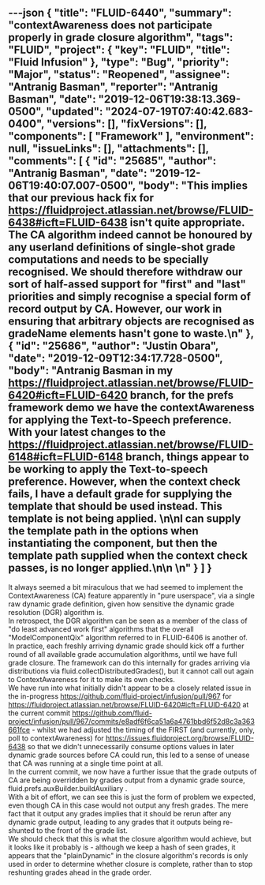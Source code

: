 ---json
{
  "title": "FLUID-6440",
  "summary": "contextAwareness does not participate properly in grade closure algorithm",
  "tags": "FLUID",
  "project": {
    "key": "FLUID",
    "title": "Fluid Infusion"
  },
  "type": "Bug",
  "priority": "Major",
  "status": "Reopened",
  "assignee": "Antranig Basman",
  "reporter": "Antranig Basman",
  "date": "2019-12-06T19:38:13.369-0500",
  "updated": "2024-07-19T07:40:42.683-0400",
  "versions": [],
  "fixVersions": [],
  "components": [
    "Framework"
  ],
  "environment": null,
  "issueLinks": [],
  "attachments": [],
  "comments": [
    {
      "id": "25685",
      "author": "Antranig Basman",
      "date": "2019-12-06T19:40:07.007-0500",
      "body": "This implies that our previous hack fix for <https://fluidproject.atlassian.net/browse/FLUID-6438#icft=FLUID-6438> isn't quite appropriate. The CA algorithm indeed cannot be honoured by any userland definitions of single-shot grade computations and needs to be specially recognised. We should therefore withdraw our sort of half-assed support for \"first\" and \"last\" priorities and simply recognise a special form of record output by CA. However, our work in ensuring that arbitrary objects are recognised as gradeName elements hasn't gone to waste.\n"
    },
    {
      "id": "25686",
      "author": "Justin Obara",
      "date": "2019-12-09T12:34:17.728-0500",
      "body": "Antranig Basman in my <https://fluidproject.atlassian.net/browse/FLUID-6420#icft=FLUID-6420> branch, for the prefs framework demo we have the contextAwareness for applying the Text-to-Speech preference. With your latest changes to the <https://fluidproject.atlassian.net/browse/FLUID-6148#icft=FLUID-6148> branch, things appear to be working to apply the Text-to-speech preference. However, when the context check fails, I have a default grade for supplying the template that should be used instead. This template is not being applied. \n\nI can supply the template path in the options when instantiating the component, but then the template path supplied when the context check passes, is no longer applied.\n\n \n"
    }
  ]
}
---
It always seemed a bit miraculous that we had seemed to implement the ContextAwareness (CA) feature apparently in "pure userspace", via a single raw dynamic grade definition, given how sensitive the dynamic grade resolution (DGR) algorithm is.\
In retrospect, the DGR algorithm can be seen as a member of the class of "do least advanced work first" algorithms that the overall "ModelComponentQix" algorithm referred to in FLUID-6406 is another of.\
In practice, each freshly arriving dynamic grade should kick off a further round of all available grade accumulation algorithms, until we have full grade closure. The framework can do this internally for grades arriving via distributions via fluid.collectDistributedGrades(), but it cannot call out again to ContextAwareness for it to make its own checks.\
We have run into what initially didn't appear to be a closely related issue in the in-progress <https://github.com/fluid-project/infusion/pull/967> for <https://fluidproject.atlassian.net/browse/FLUID-6420#icft=FLUID-6420> at the current commit <https://github.com/fluid-project/infusion/pull/967/commits/e8adf6f6ca51a6a4761bbd6f52d8c3a363661fce> - whilst we had adjusted the timing of the FIRST (and currently, only, poll to contextAwareness) for <https://issues.fluidproject.org/browse/FLUID-6438> so that we didn't unnecessarily consume options values in later dynamic grade sources before CA could run, this led to a sense of unease that CA was running at a single time point at all.\
In the current commit, we now have a further issue that the grade outputs of CA are being overridden by grades output from a dynamic grade source, fluid.prefs.auxBuilder.buildAuxiliary .\
With a bit of effort, we can see this is just the form of problem we expected, even though CA in this case would not output any fresh grades. The mere fact that it output any grades implies that it should be rerun after any dynamic grade output, leading to any grades that it outputs being re-shunted to the front of the grade list.\
We should check that this is what the closure algorithm would achieve, but it looks like it probably is - although we keep a hash of seen grades, it appears that the "plainDynamic" in the closure algorithm's records is only used in order to determine whether closure is complete, rather than to stop reshunting grades ahead in the grade order.

        